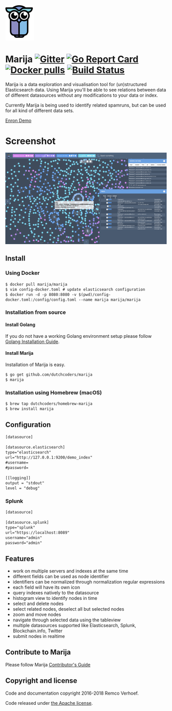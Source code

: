 ![](https://github.com/dutchcoders/marija-screenshots/blob/master/marija.png?raw=true)

# Marija [![Gitter](https://badges.gitter.im/Join%20Chat.svg)](https://gitter.im/dutchcoders/marija?utm_source=badge&utm_medium=badge&utm_campaign=&utm_campaign=pr-badge&utm_content=badge) [![Go Report Card](https://goreportcard.com/badge/dutchcoders/marija)](https://goreportcard.com/report/dutchcoders/marija) [![Docker pulls](https://img.shields.io/docker/pulls/marija/marija.svg)](https://hub.docker.com/r/marija/marija/) [![Build Status](https://travis-ci.org/dutchcoders/marija.svg?branch=master)](https://travis-ci.org/dutchcoders/marija)

Marija is a data exploration and visualisation tool for (un)structured Elasticsearch data. Using Marija you'll be able to see relations between data of different datasources without any modifications to your data or index.

Currently Marija is being used to identify related spamruns, but can be used for all kind of different data sets.

[Enron Demo](http://demo.marija.io/?datasources=enron&fields=cc%2Cto%2Csender%2Crecipients%2Csubject&search=oil%2Cmoney%2Cwater)

# Screenshot

![](https://github.com/dutchcoders/marija-screenshots/blob/master/Screen%20Shot%202018-01-20%20at%2015.14.12.png?raw=true)

## Install

### Using Docker

```
$ docker pull marija/marija
$ vim config-docker.toml # update elasticsearch configuration
$ docker run -d -p 8080:8080 -v $(pwd)/config-docker.toml:/config/config.toml --name marija marija/marija
```

### Installation from source

#### Install Golang

If you do not have a working Golang environment setup please follow [Golang Installation Guide](https://golang.org/doc/install).

#### Install Marija

Installation of Marija is easy.

```
$ go get github.com/dutchcoders/marija
$ marija
```

### Installation using Homebrew (macOS)

```
$ brew tap dutchcoders/homebrew-marija
$ brew install marija
```

## Configuration

```
[datasource]

[datasource.elasticsearch]
type="elasticsearch"
url="http://127.0.0.1:9200/demo_index"
#username=
#password=

[[logging]]
output = "stdout"
level = "debug"
```


### Splunk

```
[datasource]

[datasource.splunk]
type="splunk"
url="https://localhost:8089"
username="admin"
password="admin"
```

## Features

* work on multiple servers and indexes at the same time
* different fields can be used as node identifier
* identifiers can be normalized through normalization regular expressions
* each field will have its own icon
* query indexes natively to the datasource
* histogram view to identify nodes in time
* select and delete nodes
* select related nodes, deselect all but selected nodes
* zoom and move nodes
* navigate through selected data using the tableview
* multiple datasources supported like Elasticsearch, Splunk, Blockchain.info, Twitter
* submit nodes in realtime

## Contribute to Marija

Please follow Marija [Contributor's Guide](CONTRIBUTING.md)

## Copyright and license

Code and documentation copyright 2016-2018 Remco Verhoef.

Code released under [the Apache license](LICENSE).

